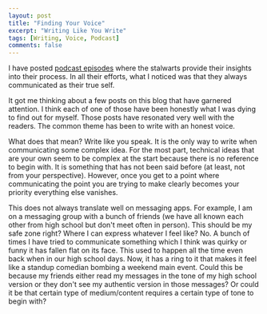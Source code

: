 ```yaml
---
layout: post
title: "Finding Your Voice"
excerpt: "Writing Like You Write"
tags: [Writing, Voice, Podcast]
comments: false
---
```

I have posted [podcast episodes](http://www.voidstarpodcast.com) where the
stalwarts provide their insights into their process. In all their efforts, what
I noticed was that they always communicated as their true self.

It got me thinking about a few posts on this blog that have garnered
attention. I think each of one of those have been honestly what I was dying to
find out for myself. Those posts have resonated very well with the readers. The
common theme has been to write with an honest voice.

What does that mean? Write like you speak. It is the only way to write when
communicating some complex idea. For the most part, technical ideas that are
your own seem to be complex at the start because there is no reference to begin 
with. It is something that has not been said before (at least, not from your
perspective). However, once you get to a point where communicating the point you
are trying to make clearly becomes your priority everything else vanishes.

 This does not always translate well on messaging apps. For example, I am on a
 messaging group with a bunch of friends (we have all known each other from high
 school but don't meet often in person). This should be my safe zone right?
 Where I can express whatever I feel like? No. A bunch of times I have tried to
 communicate something which I think was quirky or funny it has fallen flat on
 its face. This used to happen all the time even back when in our high school
 days. Now, it has a ring to it that makes it feel like a standup comedian
 bombing a weekend main event. Could this be because my friends either read my
 messages in the tone of my high school version or they don't see my authentic
 version in those messages? Or could it be that certain type of medium/content
 requires a certain type of tone to begin with?
